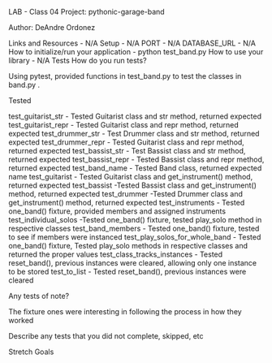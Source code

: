 LAB - Class 04
Project: pythonic-garage-band

Author: DeAndre Ordonez

Links and Resources - N/A
Setup - N/A
PORT - N/A
DATABASE_URL - N/A
How to initialize/run your application - python test_band.py
How to use your library - N/A
Tests
How do you run tests?

Using pytest, provided functions in test_band.py to test the classes in band.py .

Tested

test_guitarist_str - Tested Guitarist class and str method, returned expected
test_guitarist_repr - Tested Guitarist class and repr method, returned expected
test_drummer_str - Test Drummer class and str method, returned expected
test_drummer_repr - Tested Guitarist class and repr method, returned expected
test_bassist_str - Test Bassist class and str method, returned expected
test_bassist_repr - Tested Bassist class and repr method, returned expected
test_band_name - Tested Band class, returned expected name
test_guitarist - Tested Guitarist class and get_instrument() method, returned expected
test_bassist -Tested Bassist class and get_instrument() method, returned expected
test_drummer -Tested Drummer class and get_instrument() method, returned expected
test_instruments - Tested one_band() fixture, provided members and assigned instruments
test_individual_solos -Tested one_band() fixture, tested play_solo method in respective classes
test_band_members - Tested one_band() fixture, tested to see if members were instanced
test_play_solos_for_whole_band -  Tested one_band() fixture, Tested play_solo methods in respective classes and returned the proper values
test_class_tracks_instances - Tested reset_band(), previous instances were cleared, allowing only one instance to be stored
test_to_list - Tested reset_band(), previous instances were cleared

Any tests of note?

The fixture ones were interesting in following the process in how they worked

Describe any tests that you did not complete, skipped, etc

Stretch Goals